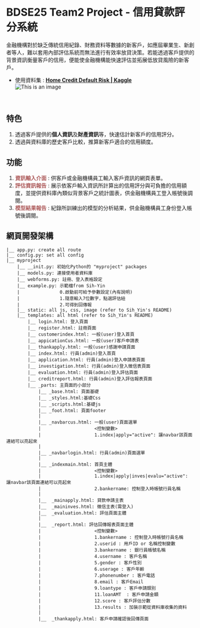 # BDSE25 Team2 Project - 信用貸款評分系統

金融機構對於缺乏傳統信用紀錄、財務資料等數據的新客戶，如應屆畢業生、新創者等人，難以套用內部評估系統而無法進行有效率放貸決策。若能透過客戶提供的背景資訊衡量客戶的信用，便能使金融機構能快速評估並拓展低放貸風險的新客戶。

* 使用資料集 : **[Home Credit Default Risk | Kaggle](https://www.kaggle.com/c/home-credit-default-risk)**<br>
![This is an image](https://www.homecredit.net/~/media/Images/H/Home-Credit-Group/logo/hcg-logo.png?h=71&iar=0&w=121)
<br>

## 特色
1.  透過客戶提供的**個人資訊**及**財產資訊**等，快速估計新客戶的信用評分。
2.  透過與資料庫的歷史客戶比較，推算新客戶適合的信用額度。

## 功能
1.  <span style="color: #AD5A5A">**資訊輸入介面**</span> : 供客戶或金融機構員工輸入客戶資訊的網頁表單。
2.  <span style="color: #AD5A5A">**評估資訊報告**</span> : 展示依客戶輸入資訊所計算出的信用評分與可負擔的信用額度，並提供資料庫內類似背景客戶之統計圖表，供金融機構員工登入帳號後調閱。
3. <span style="color: #AD5A5A">**模型結果報告**</span> : 紀錄所訓練出的模型的分析結果，供金融機構員工身份登入帳號後調閱。


## 網頁開發架構

```
|__ app.py: create all route
|__ config.py: set all config
|__ myproject
    |__ __init.py: 初始化Python的 "myproject" packages
    |__ models.py: 連接使用者資料庫
    |__ webforms.py: 註冊、登入表格設定
    |__ example.py: 示範檔from Sih-Yin
    |               0.啟動前可給予參數設定(內有說明)
    |               1.隨意輸入7位數字，點選評估紐
    |               2.可得到回傳報
    |__ static: all js, css, image (refer to Sih_Yin's README)
    |__ templates: all html (refer to Sih_Yin's README)
        |__ login.html: 登入頁面
        |__ register.html: 註冊頁面
        |__ customerindex.html: 一般(user)登入首頁
        |__ appicationCus.html: 一般(user)客戶申請表
        |__ thankapply.html: 一般(user)感謝申請頁面
        |__ index.html: 行員(admin)登入首頁
        |__ application.html: 行員(admin)登入申請表頁面
        |__ investigation.html: 行員(admin)登入徵信表頁面
        |__ evaluation.html: 行員(admin)登入評估頁面
        |__ creditreport.html: 行員(admin)登入評估報表頁面
        |__ _parts: 主頁面的小部分
            |__ _base.html: 頁面基礎
            |__ _styles.html:基礎Css
            |__ _scripts.html:基礎js
            |__ _foot.html: 頁面footer
            |
            |__ _navbarcus.html: 一般(user)頁面選單
            |                    <控制變數>
            |                    1.index|apply="active": 讓navbar該頁面連結可以亮起來 
            |
            |__ _navbarlogin.html: 行員(admin)頁面選單
            |
            |__ _indexmain.html: 首頁主體
            |                    <控制變數>
            |                    1.index|apply|inves|evalu="active": 讓navbar該頁面連結可以亮起來
            |                    2.bankername: 控制登入時帳號行員名稱
            |
            |__  _mainapply.html: 貸款申請主表
            |__  _maininves.html: 徵信主表(需登入)
            |__  _evaluation.html: 評估頁面主體
            |
            |__  _report.html: 評估回傳報表頁面主體
            |                    <控制變數>
            |                    1.bankername : 控制登入時帳號行員名稱
            |                    2.userid : 用戶ID or 名稱控制變數
            |                    3.bankername : 銀行員帳號名稱
            |                    4.username : 客戶名稱
            |                    5.gender : 客戶性別
            |                    6.userage : 客戶年齡
            |                    7.phonenumber : 客戶電話
            |                    8.email : 客戶Email
            |                    9.loantype : 客戶申請類別
            |                    11.loanAMT  : 客戶申請金額
            |                    12.score : 客戶評估分數
            |                    13.results : 加裝示範從資料庫收集的資料
            |
            |__  _thankapply.html: 客戶申請確認後回傳頁面
```